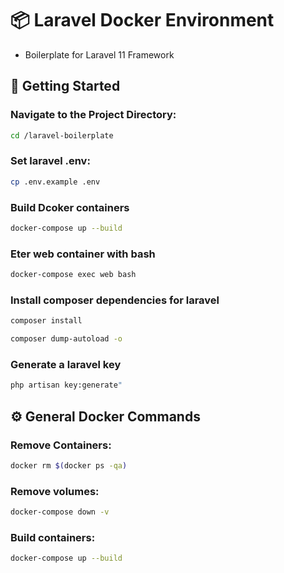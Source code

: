 # 📦 Laravel Docker Environment

- Boilerplate for Laravel 11 Framework

## 🚀 Getting Started

### Navigate to the Project Directory:
```bash
cd /laravel-boilerplate
```

### Set laravel .env:
```bash
cp .env.example .env
```

### Build Dcoker containers
```bash
docker-compose up --build
```

### Eter web container with bash
```bash
docker-compose exec web bash
```

### Install composer dependencies for laravel
```bash
composer install

composer dump-autoload -o
```
### Generate a laravel key
```bash
php artisan key:generate"
```

## ⚙️ General Docker Commands

### Remove Containers:
```bash
docker rm $(docker ps -qa)
```

### Remove volumes:
```bash
docker-compose down -v
```

### Build containers:
```bash
docker-compose up --build
```
